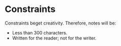 
# Constraints
Constraints beget creativity. Therefore, notes will be:
* Less than 300 characters.
* Written for the reader; not for the writer.
